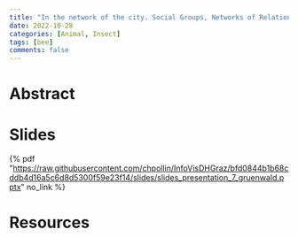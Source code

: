 ```yaml
---
title: "In the network of the city. Social Groups, Networks of Relations and Interactions in Late Medieval Vienna (1448-1466)" 
date: 2022-10-28
categories: [Animal, Insect]
tags: [bee]
comments: false
---
```


# Abstract 

# Slides

{% pdf "https://raw.githubusercontent.com/chpollin/InfoVisDHGraz/bfd0844b1b68cddb4d16a5c6d8d5300f59e23f14/slides/slides_presentation_7_gruenwald.pptx" no_link %}

# Resources
